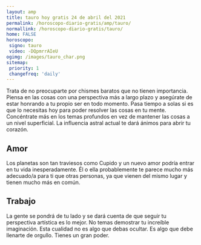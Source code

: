 ```yaml
---
layout: amp
title: tauro hoy gratis 24 de abril del 2021 
permalink: /horoscopo-diario-gratis/amp/tauro/
normallink: /horoscopo-diario-gratis/tauro/
home: FALSE
horoscopo:
 signo: tauro
 video: -DQpmrrAIeU
ogimg: /images/tauro_char.png
sitemap:
 priority: 1
 changefreq: 'daily'
---
```



Trata de no preocuparte por chismes baratos que no tienen importancia. Piensa en las cosas con una perspectiva más a largo plazo y asegúrate de estar honrando a tu propio ser en todo momento. Pasa tiempo a solas si es que lo necesitas hoy para poder resolver las cosas en tu mente. Concéntrate más en los temas profundos en vez de mantener las cosas a un nivel superficial. La influencia astral actual te dará ánimos para abrir tu corazón.

## Amor

Los planetas son tan traviesos como Cupido y un nuevo amor podría entrar en tu vida inesperadamente. Él o ella probablemente te parece mucho más adecuado/a para ti que otras personas, ya que vienen del mismo lugar y tienen mucho más en común.

## Trabajo

La gente se pondrá de tu lado y se dará cuenta de que seguir tu perspectiva artística es lo mejor. No temas demostrar tu increíble imaginación. Esta cualidad no es algo que debas ocultar. Es algo que debe llenarte de orgullo. Tienes un gran poder.